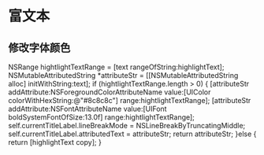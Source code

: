 # 富文本
## 修改字体颜色


NSRange hightlightTextRange = [text rangeOfString:highlightText];
    NSMutableAttributedString *attributeStr = [[NSMutableAttributedString alloc] initWithString:text];
    if (hightlightTextRange.length > 0) {
        [attributeStr addAttribute:NSForegroundColorAttributeName
                             value:[UIColor colorWithHexString:@"#8c8c8c"]
                             range:hightlightTextRange];
        [attributeStr addAttribute:NSFontAttributeName value:[UIFont boldSystemFontOfSize:13.0f] range:hightlightTextRange];
        self.currentTitleLabel.lineBreakMode = NSLineBreakByTruncatingMiddle;
        self.currentTitleLabel.attributedText = attributeStr;
        return attributeStr;
    }else {
        return [highlightText copy];
    }


